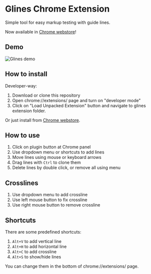 # Glines Chrome Extension

Simple tool for easy markup testing with guide lines.

Now available in [Chrome webstore](https://chrome.google.com/webstore/detail/glines-chrome-extension/hplhjkmgokoamhihlfgaddljbippfeje)!

## Demo 

![Glines demo](http://i.imgur.com/8Yt99WG.gif)

## How to install

Developer-way:

1. Download or clone this repository
2. Open chrome://extensions/ page and turn on "developer mode"
3. Click on "Load Unpacked Extension" button and navigate to glines extension folder.

Or just install from [Chrome webstore](https://chrome.google.com/webstore/detail/glines-chrome-extension/hplhjkmgokoamhihlfgaddljbippfeje).

## How to use

1. Click on plugin button at Chrome panel
2. Use dropdown menu or shortcuts to add lines
3. Move lines using mouse or keyboard arrows
4. Drag lines with `Ctrl` to clone them
5. Delete lines by double click, or remove all using menu

## Crosslines

1. Use dropdown menu to add crossline
2. Use left mouse button to fix crossline
3. Use right mouse button to remove crossline

## Shortcuts

There are some predefined shortcuts:

1. `Alt+V` to add vertical line
2. `Alt+H` to add horizontal line
3. `Alt+C` to add crossline
4. `Alt+S` to show/hide lines

You can change them in the bottom of chrome://extensions/ page.